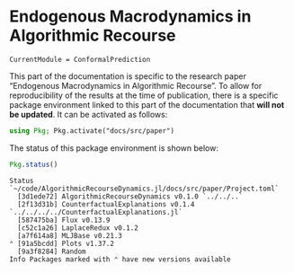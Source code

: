Endogenous Macrodynamics in Algorithmic Recourse
================

``` @meta
CurrentModule = ConformalPrediction
```

This part of the documentation is specific to the research paper “Endogenous Macrodynamics in Algorithmic Recourse”. To allow for reproducibility of the results at the time of publication, there is a specific package environment linked to this part of the documentation that **will not be updated**. It can be activated as follows:

``` julia
using Pkg; Pkg.activate("docs/src/paper")
```

The status of this package environment is shown below:

``` julia
Pkg.status()
```

    Status `~/code/AlgorithmicRecourseDynamics.jl/docs/src/paper/Project.toml`
      [3d1ede72] AlgorithmicRecourseDynamics v0.1.0 `../../..`
      [2f13d31b] CounterfactualExplanations v0.1.4 `../../../../CounterfactualExplanations.jl`
      [587475ba] Flux v0.13.9
      [c52c1a26] LaplaceRedux v0.1.2
      [a7f614a8] MLJBase v0.21.3
    ⌃ [91a5bcdd] Plots v1.37.2
      [9a3f8284] Random
    Info Packages marked with ⌃ have new versions available
